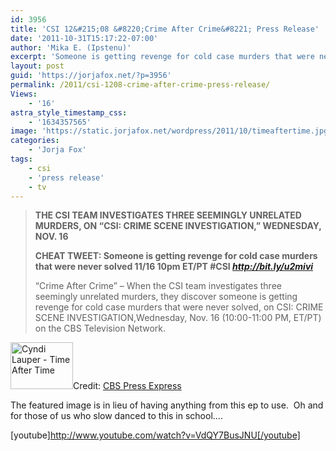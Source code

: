 ```yaml
---
id: 3956
title: 'CSI 12&#215;08 &#8220;Crime After Crime&#8221; Press Release'
date: '2011-10-31T15:17:22-07:00'
author: 'Mika E. (Ipstenu)'
excerpt: 'Someone is getting revenge for cold case murders that were never solved on November 16th''s episode of CSI.'
layout: post
guid: 'https://jorjafox.net/?p=3956'
permalink: /2011/csi-1208-crime-after-crime-press-release/
Views:
    - '16'
astra_style_timestamp_css:
    - '1634357565'
image: 'https://static.jorjafox.net/wordpress/2011/10/timeaftertime.jpg'
categories:
    - 'Jorja Fox'
tags:
    - csi
    - 'press release'
    - tv
---
```


<blockquote><strong>THE CSI TEAM INVESTIGATES THREE SEEMINGLY UNRELATED MURDERS, ON “CSI: CRIME SCENE INVESTIGATION,” WEDNESDAY, NOV. 16</strong>

<strong>CHEAT TWEET: Someone is getting revenge for cold case murders that were never solved 11/16 10pm ET/PT #CSI <em><a href="http://bit.ly/u2mivi">http://bit.ly/u2mivi</a></em></strong>

“Crime After Crime” – When the CSI team investigates three seemingly unrelated murders, they discover someone is getting revenge for cold case murders that were never solved, on CSI: CRIME SCENE INVESTIGATION,Wednesday, Nov. 16 (10:00-11:00 PM, ET/PT) on the CBS Television Network.</blockquote>
<img class="alignleft size-thumbnail wp-image-3957" title="Cyndi Lauper - Time After Time" src="//static.jorjafox.net/wordpress/2011/10/timeaftertime-210x140.jpg" alt="Cyndi Lauper - Time After Time" width="100" height="75" />Credit: <a href="http://www.cbspressexpress.com/cbs-entertainment/releases/view?id=29659">CBS Press Express</a>

The featured image is in lieu of having anything from this ep to use.  Oh and for those of us who slow danced to this in school....

[youtube]http://www.youtube.com/watch?v=VdQY7BusJNU[/youtube]
